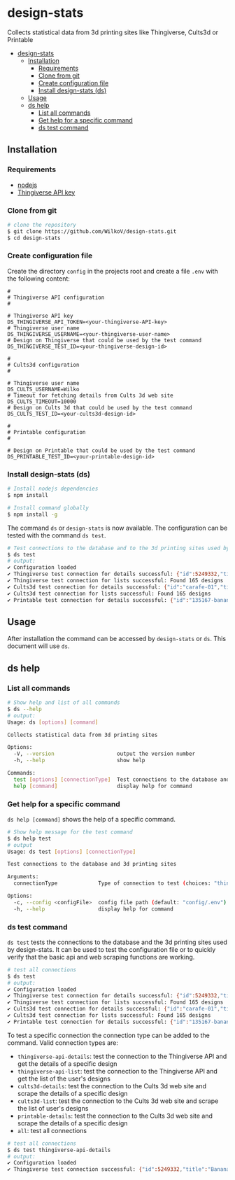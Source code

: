 # design-stats

Collects statistical data from 3d printing sites like Thingiverse, Cults3d or Printable

- [design-stats](#design-stats)
  - [Installation](#installation)
    - [Requirements](#requirements)
    - [Clone from git](#clone-from-git)
    - [Create configuration file](#create-configuration-file)
    - [Install design-stats (ds)](#install-design-stats-ds)
  - [Usage](#usage)
  - [ds help](#ds-help)
    - [List all commands](#list-all-commands)
    - [Get help for a specific command](#get-help-for-a-specific-command)
    - [ds test command](#ds-test-command)

## Installation

### Requirements

- [nodejs](https://nodejs.org/en/)
- [Thingiverse API key](https://www.thingiverse.com/developers/apps)

### Clone from git

```bash
# clone the repository
$ git clone https://github.com/WilkoV/design-stats.git
$ cd design-stats
```

### Create configuration file

Create the directory `config` in the projects root and create a file `.env` with the following content:

```properties
#
# Thingiverse API configuration
#

# Thingiverse API key
DS_THINGIVERSE_API_TOKEN=<your-thingiverse-API-key>
# Thingiverse user name
DS_THINGIVERSE_USERNAME=<your-thingiverse-user-name>
# Design on Thingiverse that could be used by the test command
DS_THINGIVERSE_TEST_ID=<your-thingiverse-design-id>

#
# Cults3d configuration
#

# Thingiverse user name
DS_CULTS_USERNAME=Wilko
# Timeout for fetching details from Cults 3d web site
DS_CULTS_TIMEOUT=10000
# Design on Cults 3d that could be used by the test command
DS_CULTS_TEST_ID=<your-cults3d-design-id>

#
# Printable configuration
#

# Design on Printable that could be used by the test command
DS_PRINTABLE_TEST_ID=<your-printable-design-id>
```

### Install design-stats (ds)

```bash
# Install nodejs dependencies
$ npm install

# Install command globally 
$ npm install -g
```

The command `ds` or `design-stats` is now available. The configuration can be tested with the command `ds test`.

```bash
# Test connections to the database and to the 3d printing sites used by design-stats
$ ds test
# output:
✔ Configuration loaded
✔ Thingiverse test connection for details successful: {"id":5249332,"title":"Banana 01","downloads":124,"likes":13}
✔ Thingiverse test connection for lists successful: Found 165 designs
✔ Cults3d test connection for details successful: {"id":"carafe-01","title":"Carafe 01","downloads":"14","likes":"4"}
✔ Cults3d test connection for lists successful: Found 165 designs
✔ Printable test connection for details successful: {"id":"135167-banana-01","title":"Banana 01","downloads":"21","likes":"4"}
```

## Usage

After installation the command can be accessed by `design-stats` or `ds`. This document will use `ds`.

## ds help

### List all commands

```bash
# Show help and list of all commands
$ ds --help
# output:
Usage: ds [options] [command]

Collects statistical data from 3d printing sites

Options:
  -V, --version                    output the version number
  -h, --help                       show help

Commands:
  test [options] [connectionType]  Test connections to the database and 3d printing sites
  help [command]                   display help for command

```

### Get help for a specific command

`ds help [command]` shows the help of a specific command.

```bash
# Show help message for the test command
$ ds help test
# output
Usage: ds test [options] [connectionType]

Test connections to the database and 3d printing sites

Arguments:
  connectionType             Type of connection to test (choices: "thingiverse-api-details", "thingiverse-api-list", "cults3d-details", "cults3d-list", "printable-details", "all", default: "all")

Options:
  -c, --config <configFile>  config file path (default: "config/.env")
  -h, --help                 display help for command
```

### ds test command

`ds test` tests the connections to the database and the 3d printing sites used by design-stats. It can be used to test the configuration file or to quickly verify that the basic api and web scraping functions are working.

```bash
# test all connections
$ ds test
# output:
✔ Configuration loaded
✔ Thingiverse test connection for details successful: {"id":5249332,"title":"Banana 01","downloads":124,"likes":13}
✔ Thingiverse test connection for lists successful: Found 165 designs
✔ Cults3d test connection for details successful: {"id":"carafe-01","title":"Carafe 01","downloads":"14","likes":"4"}
✔ Cults3d test connection for lists successful: Found 165 designs
✔ Printable test connection for details successful: {"id":"135167-banana-01","title":"Banana 01","downloads":"21","likes":"4"}
```

To test a specific connection the connection type can be added to the command. Valid connection types are:

- `thingiverse-api-details`: test the connection to the Thingiverse API and get the details of a specific design
- `thingiverse-api-list`: test the connection to the Thingiverse API and get the list of the user's designs
- `cults3d-details`: test the connection to the Cults 3d web site and scrape the details of a specific design
- `cults3d-list`: test the connection to the Cults 3d web site and scrape the list of user's designs
- `printable-details`: test the connection to the Cults 3d web site and scrape the details of a specific design
- `all`: test all connections

```bash
# test all connections
$ ds test thingiverse-api-details
# output:
✔ Configuration loaded
✔ Thingiverse test connection successful: {"id":5249332,"title":"Banana 01","downloads":123,"likes":13}
```
